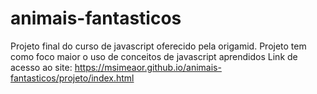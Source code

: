 # animais-fantasticos
 Projeto final do curso de javascript oferecido pela origamid. Projeto tem como foco maior o uso de conceitos de javascript aprendidos
Link de acesso ao site: https://msimeaor.github.io/animais-fantasticos/projeto/index.html